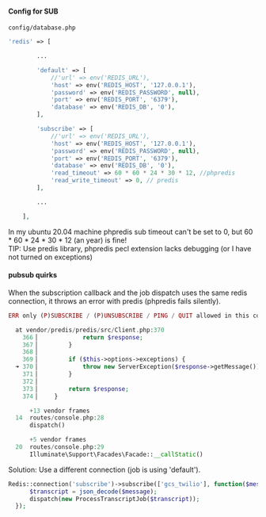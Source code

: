 #### Config for SUB
`config/database.php`
```php
'redis' => [

        ...

        'default' => [
            //'url' => env('REDIS_URL'),
            'host' => env('REDIS_HOST', '127.0.0.1'),
            'password' => env('REDIS_PASSWORD', null),
            'port' => env('REDIS_PORT', '6379'),
            'database' => env('REDIS_DB', '0'),
        ],

        'subscribe' => [
            //'url' => env('REDIS_URL'),
            'host' => env('REDIS_HOST', '127.0.0.1'),
            'password' => env('REDIS_PASSWORD', null),
            'port' => env('REDIS_PORT', '6379'),
            'database' => env('REDIS_DB', '0'),
            'read_timeout' => 60 * 60 * 24 * 30 * 12, //phpredis
            'read_write_timeout' => 0, // predis
        ],

        ...

    ],
```
In my ubuntu 20.04 machine phpredis sub timeout can't be set to 0, but 60 * 60 * 24 * 30 * 12 (an year) is fine!\
TIP: Use predis library, phpredis pecl extension lacks debugging (or I have not turned on exceptions)

#### pubsub quirks
When the subscription callback and the job dispatch uses the same redis connection, it throws an error with predis (phpredis fails silently).
```php
ERR only (P)SUBSCRIBE / (P)UNSUBSCRIBE / PING / QUIT allowed in this context

  at vendor/predis/predis/src/Client.php:370
    366▕             return $response;
    367▕         }
    368▕ 
    369▕         if ($this->options->exceptions) {
  ➜ 370▕             throw new ServerException($response->getMessage());
    371▕         }
    372▕ 
    373▕         return $response;
    374▕     }

      +13 vendor frames 
  14  routes/console.php:28
      dispatch()

      +5 vendor frames 
  20  routes/console.php:29
      Illuminate\Support\Facades\Facade::__callStatic()
```

Solution: Use a different connection (job is using 'default').
```php
Redis::connection('subscribe')->subscribe(['gcs_twilio'], function($message){
      $transcript = json_decode($message);
      dispatch(new ProcessTranscriptJob($transcript));
  });
```
